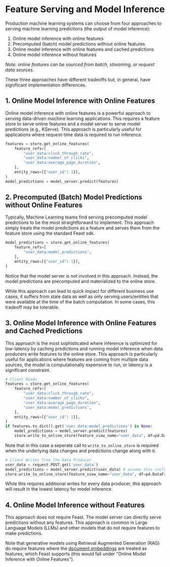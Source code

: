 # Feature Serving and Model Inference

Production machine learning systems can choose from four approaches to serving machine learning predictions (the output 
of model inference):
1. Online model inference with online features
2. Precomputed (batch) model predictions without online features
3. Online model inference with online features and cached predictions
4. Online model inference without features 

*Note: online features can be sourced from batch, streaming, or request data sources.*

These three approaches have different tradeoffs but, in general, have significant implementation differences. 

## 1. Online Model Inference with Online Features
Online model inference with online features is a powerful approach to serving data-driven machine learning applications.
This requires a feature store to serve online features and a model server to serve model predictions (e.g., KServe).
This approach is particularly useful for applications where request-time data is required to run inference.
```python
features = store.get_online_features(
    feature_refs=[
        "user_data:click_through_rate",
        "user_data:number_of_clicks",
        "user_data:average_page_duration",
    ],
    entity_rows=[{"user_id": 1}],
)
model_predictions = model_server.predict(features)
```

## 2. Precomputed (Batch) Model Predictions without Online Features
Typically, Machine Learning teams find serving precomputed model predictions to be the most straightforward to implement.
This approach simply treats the model predictions as a feature and serves them from the feature store using the standard
Feast sdk.
```python
model_predictions = store.get_online_features(
    feature_refs=[
        "user_data:model_predictions",
    ],
    entity_rows=[{"user_id": 1}],
)
```
Notice that the model server is not involved in this approach. Instead, the model predictions are precomputed and 
materialized to the online store.

While this approach can lead to quick impact for different business use cases, it suffers from stale data as well
as only serving users/entities that were available at the time of the batch computation. In some cases, this tradeoff
may be tolerable.

## 3. Online Model Inference with Online Features and Cached Predictions
This approach is the most sophisticated where inference is optimized for low-latency by caching predictions and running 
model inference when data producers write features to the online store. This approach is particularly useful for 
applications where features are coming from multiple data sources, the model is computationally expensive to run, or 
latency is a significant constraint.

```python
# Client Reads
features = store.get_online_features(
    feature_refs=[
        "user_data:click_through_rate",
        "user_data:number_of_clicks",
        "user_data:average_page_duration",
        "user_data:model_predictions",
    ],
    entity_rows=[{"user_id": 1}],
)
if features.to_dict().get('user_data:model_predictions') is None:
    model_predictions = model_server.predict(features)
    store.write_to_online_store(feature_view_name="user_data", df=pd.DataFrame(model_predictions))
```
Note that in this case a seperate call to `write_to_online_store` is required when the underlying data changes and 
predictions change along with it.

```python
# Client Writes from the Data Producer
user_data = request.POST.get('user_data')
model_predictions = model_server.predict(user_data) # assume this includes `user_data` in the Data Frame
store.write_to_online_store(feature_view_name="user_data", df=pd.DataFrame(model_predictions))
```
While this requires additional writes for every data producer, this approach will result in the lowest latency for 
model inference.

## 4. Online Model Inference without Features
This approach does not require Feast. The model server can directly serve predictions without any features. This 
approach is common in Large Language Models (LLMs) and other models that do not require features to make predictions. 

Note that generative models using Retrieval Augmented Generation (RAG) do require features where the 
[document embeddings](../../reference/alpha-vector-database.md) are treated as features, which Feast supports 
(this would fall under "Online Model Inference with Online Features").